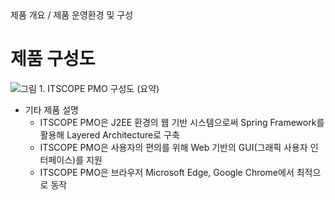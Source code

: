 <!--breadcrumb:제품 개요 / 제품 운영환경 및 구성--><span class="md-breadcrumb">제품 개요 / 제품 운영환경 및 구성</span>
# 제품 구성도

<!-- 그림 1. ITSCOPE PMO 구성도 (요약) -->
![그림 1. ITSCOPE PMO 구성도 (요약)](/02_outputs/manual_images/1.2.2.png)

- 기타 제품 설명
  - ITSCOPE PMO은 J2EE 환경의 웹 기반 시스템으로써 Spring Framework를 활용해 Layered Architecture로 구축
  - ITSCOPE PMO은 사용자의 편의를 위해 Web 기반의 GUI(그래픽 사용자 인터페이스)를 지원
  - ITSCOPE PMO은 브라우저 Microsoft Edge, Google Chrome에서 최적으로 동작



<!-- 5\n|  | 구분 |  |  | 항목 |  |  | 사양 |  |
| --- | --- | --- | --- | --- | --- | --- | --- | --- |
| 클라이언트 | 클라이언트 |  |  |  |  |  |  |  |\n|  | 제품명 |  |
| --- | --- | --- |
|  | 버전 |  |
|  | 구성요소 |  |
|  | 출시일 |  |
|  | 제조 및 공급업체 |  |
| 제조 및 공급업체 주소 | 제조 및 공급업체 주소 |  |\n|  | 대상 |  |  | 세부대상 |  |  | 설명서 |  |
| --- | --- | --- | --- | --- | --- | --- | --- | --- |
| 운영 및 사용자 | 운영 및 사용자 |  |  |  |  |  |  |  |\nITSCOPE PMOv9.0 사용자설명서 -->
